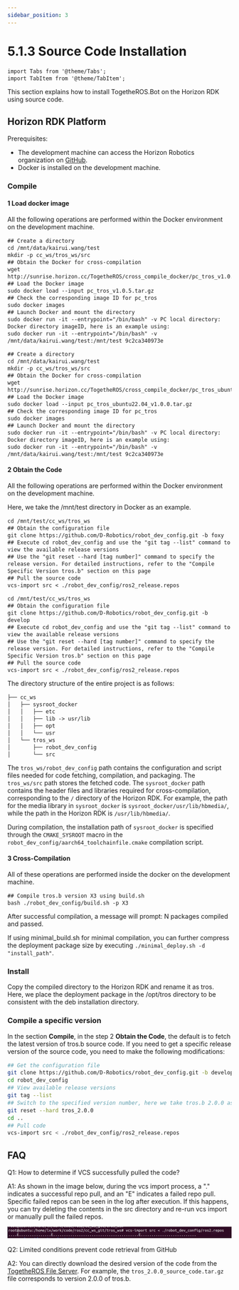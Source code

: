 ```yaml
---
sidebar_position: 3
---
```

# 5.1.3 Source Code Installation

```mdx-code-block
import Tabs from '@theme/Tabs';
import TabItem from '@theme/TabItem';
```

This section explains how to install TogetheROS.Bot on the Horizon RDK using source code.

## Horizon RDK Platform

Prerequisites:

- The development machine can access the Horizon Robotics organization on [GitHub](https://github.com/D-Robotics).
- Docker is installed on the development machine.

### Compile

#### 1 Load docker image

All the following operations are performed within the Docker environment on the development machine.

<Tabs groupId="tros-distro">
<TabItem value="foxy" label="Foxy">

```shell
## Create a directory
cd /mnt/data/kairui.wang/test
mkdir -p cc_ws/tros_ws/src
## Obtain the Docker for cross-compilation
wget http://sunrise.horizon.cc/TogetheROS/cross_compile_docker/pc_tros_v1.0.5.tar.gz
## Load the Docker image
sudo docker load --input pc_tros_v1.0.5.tar.gz
## Check the corresponding image ID for pc_tros
sudo docker images
## Launch Docker and mount the directory
sudo docker run -it --entrypoint="/bin/bash" -v PC local directory: Docker directory imageID, here is an example using:
sudo docker run -it --entrypoint="/bin/bash" -v /mnt/data/kairui.wang/test:/mnt/test 9c2ca340973e
```

</TabItem>
<TabItem value="humble" label="Humble">

```shell
## Create a directory
cd /mnt/data/kairui.wang/test
mkdir -p cc_ws/tros_ws/src
## Obtain the Docker for cross-compilation
wget http://sunrise.horizon.cc/TogetheROS/cross_compile_docker/pc_tros_ubuntu22.04_v1.0.0.tar.gz
## Load the Docker image
sudo docker load --input pc_tros_ubuntu22.04_v1.0.0.tar.gz 
## Check the corresponding image ID for pc_tros
sudo docker images
## Launch Docker and mount the directory
sudo docker run -it --entrypoint="/bin/bash" -v PC local directory: Docker directory imageID, here is an example using:
sudo docker run -it --entrypoint="/bin/bash" -v /mnt/data/kairui.wang/test:/mnt/test 9c2ca340973e
```

</TabItem>
</Tabs>

#### 2 Obtain the Code

All the following operations are performed within the Docker environment on the development machine.

Here, we take the /mnt/test directory in Docker as an example.

<Tabs groupId="tros-distro">
<TabItem value="foxy" label="Foxy">

```shell
cd /mnt/test/cc_ws/tros_ws
## Obtain the configuration file
git clone https://github.com/D-Robotics/robot_dev_config.git -b foxy
## Execute cd robot_dev_config and use the "git tag --list" command to view the available release versions
## Use the "git reset --hard [tag number]" command to specify the release version. For detailed instructions, refer to the "Compile Specific Version tros.b" section on this page
## Pull the source code
vcs-import src < ./robot_dev_config/ros2_release.repos
```

</TabItem>
<TabItem value="humble" label="Humble">


```shell
cd /mnt/test/cc_ws/tros_ws
## Obtain the configuration file
git clone https://github.com/D-Robotics/robot_dev_config.git -b develop 
## Execute cd robot_dev_config and use the "git tag --list" command to view the available release versions
## Use the "git reset --hard [tag number]" command to specify the release version. For detailed instructions, refer to the "Compile Specific Version tros.b" section on this page
## Pull the source code
vcs-import src < ./robot_dev_config/ros2_release.repos 
```

</TabItem>
</Tabs>

The directory structure of the entire project is as follows:

```text
├── cc_ws
│   ├── sysroot_docker
│   │   ├── etc
│   │   ├── lib -> usr/lib
│   │   ├── opt
│   │   └── usr
│   └── tros_ws
│       ├── robot_dev_config
│       └── src
```

The `tros_ws/robot_dev_config` path contains the configuration and script files needed for code fetching, compilation, and packaging. The `tros_ws/src` path stores the fetched code. The `sysroot_docker` path contains the header files and libraries required for cross-compilation, corresponding to the `/` directory of the Horizon RDK. For example, the path for the media library in `sysroot_docker` is `sysroot_docker/usr/lib/hbmedia/`, while the path in the Horizon RDK is `/usr/lib/hbmedia/`.

During compilation, the installation path of `sysroot_docker` is specified through the `CMAKE_SYSROOT` macro in the `robot_dev_config/aarch64_toolchainfile.cmake` compilation script.

#### 3 Cross-Compilation

All of these operations are performed inside the docker on the development machine.

```shell
## Compile tros.b version X3 using build.sh
bash ./robot_dev_config/build.sh -p X3
```

After successful compilation, a message will prompt: N packages compiled and passed.

If using minimal_build.sh for minimal compilation, you can further compress the deployment package size by executing `./minimal_deploy.sh -d "install_path"`.

### Install

Copy the compiled directory to the Horizon RDK and rename it as tros. Here, we place the deployment package in the /opt/tros directory to be consistent with the deb installation directory.

### Compile a specific version

In the section **Compile**, in the step 2 **Obtain the Code**, the default is to fetch the latest version of tros.b source code. If you need to get a specific release version of the source code, you need to make the following modifications:

```bash
## Get the configuration file
git clone https://github.com/D-Robotics/robot_dev_config.git -b develop 
cd robot_dev_config
## View available release versions
git tag --list
## Switch to the specified version number, here we take tros.b 2.0.0 as an example
git reset --hard tros_2.0.0
cd ..
## Pull code
vcs-import src < ./robot_dev_config/ros2_release.repos
```

## FAQ

Q1: How to determine if VCS successfully pulled the code?

A1: As shown in the image below, during the vcs import process, a "." indicates a successful repo pull, and an "E" indicates a failed repo pull. Specific failed repos can be seen in the log after execution. If this happens, you can try deleting the contents in the src directory and re-run vcs import or manually pull the failed repos.

![vcs_import](./image/cross_compile/vcs_import_error.png "vcs_import")

Q2: Limited conditions prevent code retrieval from GitHub

A2: You can directly download the desired version of the code from the [TogetheROS File Server](http://sunrise.horizon.cc/TogetheROS/source_code/). For example, the `tros_2.0.0_source_code.tar.gz` file corresponds to version 2.0.0 of tros.b.